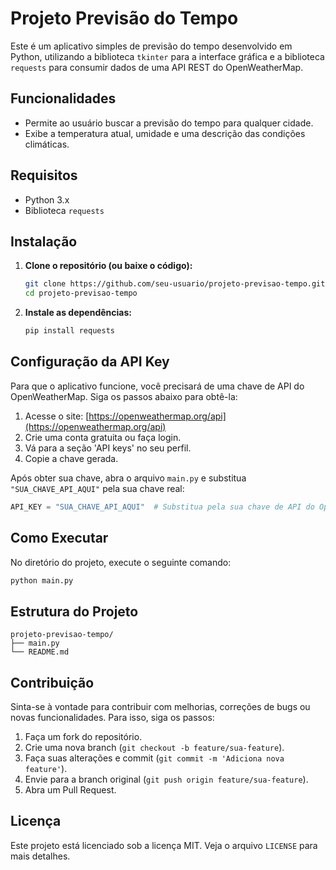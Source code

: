 # Projeto Previsão do Tempo

Este é um aplicativo simples de previsão do tempo desenvolvido em Python, utilizando a biblioteca `tkinter` para a interface gráfica e a biblioteca `requests` para consumir dados de uma API REST do OpenWeatherMap.

## Funcionalidades

*   Permite ao usuário buscar a previsão do tempo para qualquer cidade.
*   Exibe a temperatura atual, umidade e uma descrição das condições climáticas.

## Requisitos

*   Python 3.x
*   Biblioteca `requests`

## Instalação

1.  **Clone o repositório (ou baixe o código):**

    ```bash
    git clone https://github.com/seu-usuario/projeto-previsao-tempo.git
    cd projeto-previsao-tempo
    ```

2.  **Instale as dependências:**

    ```bash
    pip install requests
    ```

## Configuração da API Key

Para que o aplicativo funcione, você precisará de uma chave de API do OpenWeatherMap. Siga os passos abaixo para obtê-la:

1.  Acesse o site: [https://openweathermap.org/api](https://openweathermap.org/api)
2.  Crie uma conta gratuita ou faça login.
3.  Vá para a seção 'API keys' no seu perfil.
4.  Copie a chave gerada.

Após obter sua chave, abra o arquivo `main.py` e substitua `"SUA_CHAVE_API_AQUI"` pela sua chave real:

```python
API_KEY = "SUA_CHAVE_API_AQUI"  # Substitua pela sua chave de API do OpenWeatherMap
```

## Como Executar

No diretório do projeto, execute o seguinte comando:

```bash
python main.py
```

## Estrutura do Projeto

```
projeto-previsao-tempo/
├── main.py
└── README.md
```

## Contribuição

Sinta-se à vontade para contribuir com melhorias, correções de bugs ou novas funcionalidades. Para isso, siga os passos:

1.  Faça um fork do repositório.
2.  Crie uma nova branch (`git checkout -b feature/sua-feature`).
3.  Faça suas alterações e commit (`git commit -m 'Adiciona nova feature'`).
4.  Envie para a branch original (`git push origin feature/sua-feature`).
5.  Abra um Pull Request.

## Licença

Este projeto está licenciado sob a licença MIT. Veja o arquivo `LICENSE` para mais detalhes.


